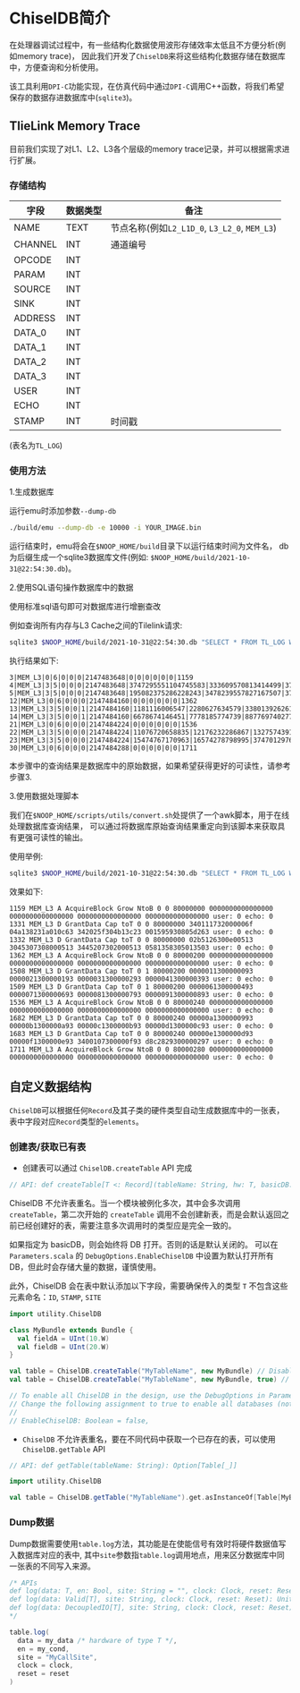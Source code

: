 # ChiselDB简介

在处理器调试过程中，有一些结构化数据使用波形存储效率太低且不方便分析(例如memory trace)，
因此我们开发了`ChiselDB`来将这些结构化数据存储在数据库中，方便查询和分析使用。

该工具利用`DPI-C`功能实现，在仿真代码中通过`DPI-C`调用C++函数，将我们希望保存的数据存进数据库中(`sqlite3`)。

## TlieLink Memory Trace

目前我们实现了对L1、L2、L3各个层级的memory trace记录，并可以根据需求进行扩展。

### 存储结构

| 字段 | 数据类型 | 备注 |
| ---  | ---      | ---  |
| NAME  | TEXT     | 节点名称(例如`L2_L1D_0`, `L3_L2_0`, `MEM_L3`) |
| CHANNEL | INT    | 通道编号 |
| OPCODE | INT | |
| PARAM | INT | |
| SOURCE | INT | |
| SINK | INT | |
| ADDRESS | INT | |
| DATA_0 | INT | |
| DATA_1 | INT | |
| DATA_2 | INT | |
| DATA_3 | INT | |
| USER | INT | |
| ECHO | INT | |
| STAMP | INT | 时间戳 |

(表名为`TL_LOG`)

### 使用方法

1.生成数据库

运行emu时添加参数`--dump-db`
``` bash
./build/emu --dump-db -e 10000 -i YOUR_IMAGE.bin
```
运行结束时，emu将会在`$NOOP_HOME/build`目录下以运行结束时间为文件名，
db为后缀生成一个sqlite3数据库文件(例如: `$NOOP_HOME/build/2021-10-31@22:54:30.db`)。

2.使用SQL语句操作数据库中的数据

使用标准sql语句即可对数据库进行增删查改

例如查询所有内存与L3 Cache之间的Tilelink请求:
``` bash
sqlite3 $NOOP_HOME/build/2021-10-31@22:54:30.db "SELECT * FROM TL_LOG WHERE NAME='MEM_L3'"
```
执行结果如下:

```
3|MEM_L3|0|6|0|0|0|2147483648|0|0|0|0|0|0|1159
4|MEM_L3|3|5|0|0|0|2147483648|3747295551104745583|333609570813414499|3756043814912998435|6075433238254179|0|0|1331
5|MEM_L3|3|5|0|0|0|2147483648|195082375286228243|3478239557827167507|3766452341692171539|396657079026267395|0|0|1332
12|MEM_L3|0|6|0|0|0|2147484160|0|0|0|0|0|0|1362
13|MEM_L3|3|5|0|0|1|2147484160|1181116006547|2280627634579|3380139262611|4479650890643|0|0|1508
14|MEM_L3|3|5|0|0|1|2147484160|6678674146451|7778185774739|8877697402771|9977209030803|0|0|1509
21|MEM_L3|0|6|0|0|0|2147484224|0|0|0|0|0|0|1536
22|MEM_L3|3|5|0|0|0|2147484224|11076720658835|12176232286867|13275743914899|14375255542931|0|0|1682
23|MEM_L3|3|5|0|0|0|2147484224|15474767170963|16574278798995|3747012976079540115|-2827554048163446121|0|0|1683
30|MEM_L3|0|6|0|0|0|2147484288|0|0|0|0|0|0|1711
```

本步骤中的查询结果是数据库中的原始数据，如果希望获得更好的可读性，请参考步骤3.

3.使用数据处理脚本

我们在`$NOOP_HOME/scripts/utils/convert.sh`处提供了一个awk脚本，用于在线处理数据库查询结果，
可以通过将数据库原始查询结果重定向到该脚本来获取具有更强可读性的输出。

使用举例:
``` bash
sqlite3 $NOOP_HOME/build/2021-10-31@22:54:30.db "SELECT * FROM TL_LOG WHERE NAME='MEM_L3'" | sh $NOOP_HOME/scripts/utils/convert.sh
```

效果如下:
```
1159 MEM_L3 A AcquireBlock Grow NtoB 0 0 80000000 0000000000000000 0000000000000000 0000000000000000 0000000000000000 user: 0 echo: 0
1331 MEM_L3 D GrantData Cap toT 0 0 80000000 340111732000006f 04a138231a010c63 342025f304b13c23 001595930805d263 user: 0 echo: 0
1332 MEM_L3 D GrantData Cap toT 0 0 80000000 02b5126300e00513 3045307308000513 3445207302000513 0581358305013503 user: 0 echo: 0
1362 MEM_L3 A AcquireBlock Grow NtoB 0 0 80000200 0000000000000000 0000000000000000 0000000000000000 0000000000000000 user: 0 echo: 0
1508 MEM_L3 D GrantData Cap toT 0 1 80000200 0000011300000093 0000021300000193 0000031300000293 0000041300000393 user: 0 echo: 0
1509 MEM_L3 D GrantData Cap toT 0 1 80000200 0000061300000493 0000071300000693 0000081300000793 0000091300000893 user: 0 echo: 0
1536 MEM_L3 A AcquireBlock Grow NtoB 0 0 80000240 0000000000000000 0000000000000000 0000000000000000 0000000000000000 user: 0 echo: 0
1682 MEM_L3 D GrantData Cap toT 0 0 80000240 00000a1300000993 00000b1300000a93 00000c1300000b93 00000d1300000c93 user: 0 echo: 0
1683 MEM_L3 D GrantData Cap toT 0 0 80000240 00000e1300000d93 00000f1300000e93 3400107300000f93 d8c2829300000297 user: 0 echo: 0
1711 MEM_L3 A AcquireBlock Grow NtoB 0 0 80000280 0000000000000000 0000000000000000 0000000000000000 0000000000000000 user: 0 echo: 0
```

## 自定义数据结构

`ChiselDB`可以根据任何`Record`及其子类的硬件类型自动生成数据库中的一张表，表中字段对应`Record`类型的`elements`。

### 创建表/获取已有表

* 创建表可以通过 `ChiselDB.createTable` API 完成

``` scala
// API: def createTable[T <: Record](tableName: String, hw: T, basicDB: Boolean = false): Table[T]
```

ChiselDB 不允许表重名。当一个模块被例化多次，其中会多次调用 `createTable`，第二次开始的 `createTable` 调用不会创建新表，而是会默认返回之前已经创建好的表，需要注意多次调用时的类型应是完全一致的。

如果指定为 basicDB，则会始终将 DB 打开。否则的话是默认关闭的。
可以在 `Parameters.scala` 的 `DebugOptions.EnableChiselDB` 中设置为默认打开所有 DB，但此时会存储大量的数据，谨慎使用。

此外，ChiselDB 会在表中默认添加以下字段，需要确保传入的类型 `T` 不包含这些元素命名：`ID`, `STAMP`, `SITE`
``` scala
import utility.ChiselDB

class MyBundle extends Bundle {
  val fieldA = UInt(10.W)
  val fieldB = UInt(20.W)
}

val table = ChiselDB.createTable("MyTableName", new MyBundle) // Disabled by default because of not being a basicDB
val table = ChiselDB.createTable("MyTableName", new MyBundle, true) // Explicitly enabled because it's a basicDB

// To enable all ChiselDB in the design, use the DebugOptions in Parameters.scala.
// Change the following assignment to true to enable all databases (not recommended).
//
// EnableChiselDB: Boolean = false,
```

* `ChiselDB` 不允许表重名，要在不同代码中获取一个已存在的表，可以使用 `ChiselDB.getTable` API

``` scala
// API: def getTable(tableName: String): Option[Table[_]]

import utility.ChiselDB

val table = ChiselDB.getTable("MyTableName").get.asInstanceOf[Table[MyBundle]]
```

### Dump数据

Dump数据需要使用`table.log`方法，其功能是在使能信号有效时将硬件数据值写入数据库对应的表中,
其中`site`参数指`table.log`调用地点，用来区分数据库中同一张表的不同写入来源。

``` scala
/* APIs
def log(data: T, en: Bool, site: String = "", clock: Clock, reset: Reset)
def log(data: Valid[T], site: String, clock: Clock, reset: Reset): Unit
def log(data: DecoupledIO[T], site: String, clock: Clock, reset: Reset): Unit
*/

table.log(
  data = my_data /* hardware of type T */,
  en = my_cond,
  site = "MyCallSite",
  clock = clock,
  reset = reset
)
```
